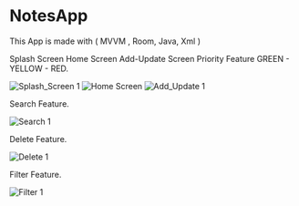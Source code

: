 # NotesApp
This App is made with ( MVVM , Room, Java, Xml ) 

Splash Screen
Home Screen
Add-Update Screen
Priority Feature GREEN - YELLOW - RED.


![Splash_Screen 1](https://user-images.githubusercontent.com/116147402/230604120-979dc3a0-3a90-47c0-8846-8528ddf6a4aa.png) 
![Home Screen](https://user-images.githubusercontent.com/116147402/230758758-0b84a1ef-d1dd-408a-8fa4-4f94fce7c7f6.png)
![Add_Update 1](https://user-images.githubusercontent.com/116147402/230604354-ff29aca6-49de-4937-869a-1c62a23bd170.png)






Search Feature.


![Search 1](https://user-images.githubusercontent.com/116147402/230604430-5e60432a-2411-4280-956a-cf6035723791.png)




Delete Feature.



![Delete 1](https://user-images.githubusercontent.com/116147402/230604514-cb235178-715f-441a-b326-0ecf8faf9451.png)



Filter Feature.


![Filter 1](https://user-images.githubusercontent.com/116147402/230604578-460bba20-8f3e-4d81-bc6f-2c07487dfe7f.png)


